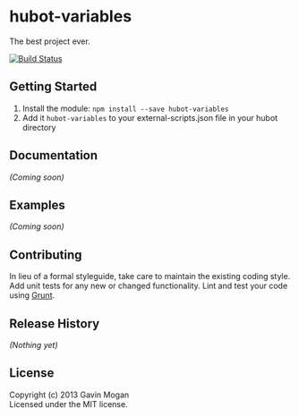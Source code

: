 # hubot-variables

The best project ever.

[![Build Status](https://travis-ci.org/halkeye/hubot-variables.png)](https://travis-ci.org/halkeye/hubot-variables)


## Getting Started

1. Install the module: `npm install --save hubot-variables`
2. Add it `hubot-variables` to your external-scripts.json file in your hubot directory


## Documentation
_(Coming soon)_

## Examples
_(Coming soon)_

## Contributing
In lieu of a formal styleguide, take care to maintain the existing coding style. Add unit tests for any new or changed functionality. Lint and test your code using [Grunt](http://gruntjs.com/).

## Release History
_(Nothing yet)_

## License
Copyright (c) 2013 Gavin Mogan  
Licensed under the MIT license.
